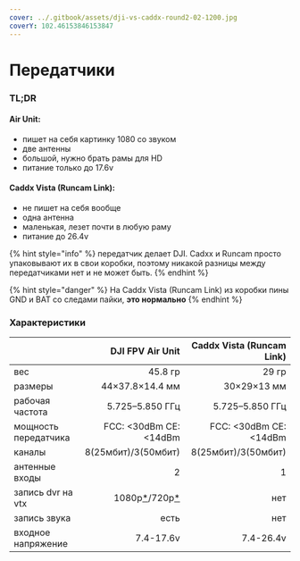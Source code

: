 ```yaml
---
cover: ../.gitbook/assets/dji-vs-caddx-round2-02-1200.jpg
coverY: 102.46153846153847
---
```


# Передатчики

### TL;DR

#### Air Unit:

* пишет на себя картинку 1080 со звуком
* две антенны
* большой, нужно брать рамы для HD
* питание только до 17.6v

#### Caddx Vista (Runcam Link):

* не пишет на себя вообще
* одна антенна
* маленькая, лезет почти в любую раму
* питание до 26.4v

{% hint style="info" %}
передатчик делает DJI. Cadxx и Runcam просто упаковывают их в свои коробки, поэтому никакой разницы между передатчиками нет и не может быть.
{% endhint %}

{% hint style="danger" %}
На Caddx Vista (Runcam Link) из коробки пины GND и BAT со следами пайки, **это нормально**
{% endhint %}

### Характеристики

|                      |                                                                      DJI FPV Air Unit | Caddx Vista (Runcam Link) |
| -------------------- | ------------------------------------------------------------------------------------: | ------------------------: |
| вес                  |                                                                               45.8 гр |                     29 гр |
| размеры              |                                                                       44×37.8×14.4 мм |               30×29×13 мм |
| рабочая частота      |                                                                       5.725–5.850 ГГц |           5.725–5.850 ГГц |
| мощность передатчика |                                                                FCC: <30dBm CE: <14dBm |    FCC: <30dBm CE: <14dBm |
| каналы               |                                                                   8(25мбит)/3(50мбит) |       8(25мбит)/3(50мбит) |
| антенные входы       |                                                                                     2 |                         1 |
| запись dvr на vtx    | 1080p[\*](../system/cameras.md#osnovnye)/720p[\*](../system/cameras.md#dopolnitelnye) |                       нет |
| запись звука         |                                                                                  есть |                       нет |
| входное напряжение   |                                                                             7.4-17.6v |                 7.4-26.4v |
